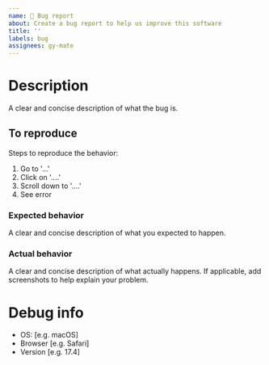 ```yaml
---
name: 🐛 Bug report
about: Create a bug report to help us improve this software
title: ''
labels: bug
assignees: gy-mate
---
```


# Description
A clear and concise description of what the bug is.

## To reproduce
Steps to reproduce the behavior:
1. Go to '...'
2. Click on '....'
3. Scroll down to '....'
4. See error

### Expected behavior
A clear and concise description of what you expected to happen.

### Actual behavior
A clear and concise description of what actually happens. If applicable, add screenshots to help explain your problem.

# Debug info
 - OS: [e.g. macOS]
 - Browser [e.g. Safari]
 - Version [e.g. 17.4]